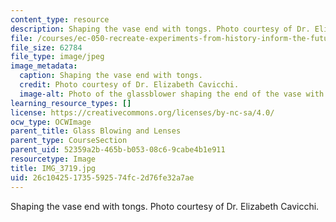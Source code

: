 ```yaml
---
content_type: resource
description: Shaping the vase end with tongs. Photo courtesy of Dr. Elizabeth Cavicchi.
file: /courses/ec-050-recreate-experiments-from-history-inform-the-future-from-the-past-galileo-january-iap-2010/26c104251735592574fc2d76fe32a7ae_IMG_3719.jpg
file_size: 62784
file_type: image/jpeg
image_metadata:
  caption: Shaping the vase end with tongs.
  credit: Photo courtesy of Dr. Elizabeth Cavicchi.
  image-alt: Photo of the glassblower shaping the end of the vase with a pair of tongs.
learning_resource_types: []
license: https://creativecommons.org/licenses/by-nc-sa/4.0/
ocw_type: OCWImage
parent_title: Glass Blowing and Lenses
parent_type: CourseSection
parent_uid: 52359a2b-465b-b053-08c6-9cabe4b1e911
resourcetype: Image
title: IMG_3719.jpg
uid: 26c10425-1735-5925-74fc-2d76fe32a7ae
---
```

Shaping the vase end with tongs. Photo courtesy of Dr. Elizabeth Cavicchi.